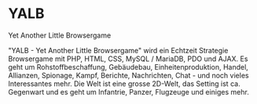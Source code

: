 # YALB
Yet Another Little Browsergame

"YALB - Yet Another Little Browsergame" wird ein Echtzeit Strategie Browsergame mit PHP, HTML, CSS, MySQL / MariaDB, PDO und AJAX. Es geht um Rohstoffbeschaffung, Gebäudebau, Einheitenproduktion, Handel, Allianzen, Spionage, Kampf, Berichte, Nachrichten, Chat - und noch vieles Interessantes mehr. Die Welt ist eine grosse 2D-Welt, das Setting ist ca. Gegenwart und es geht um Infantrie, Panzer, Flugzeuge und einiges mehr.
